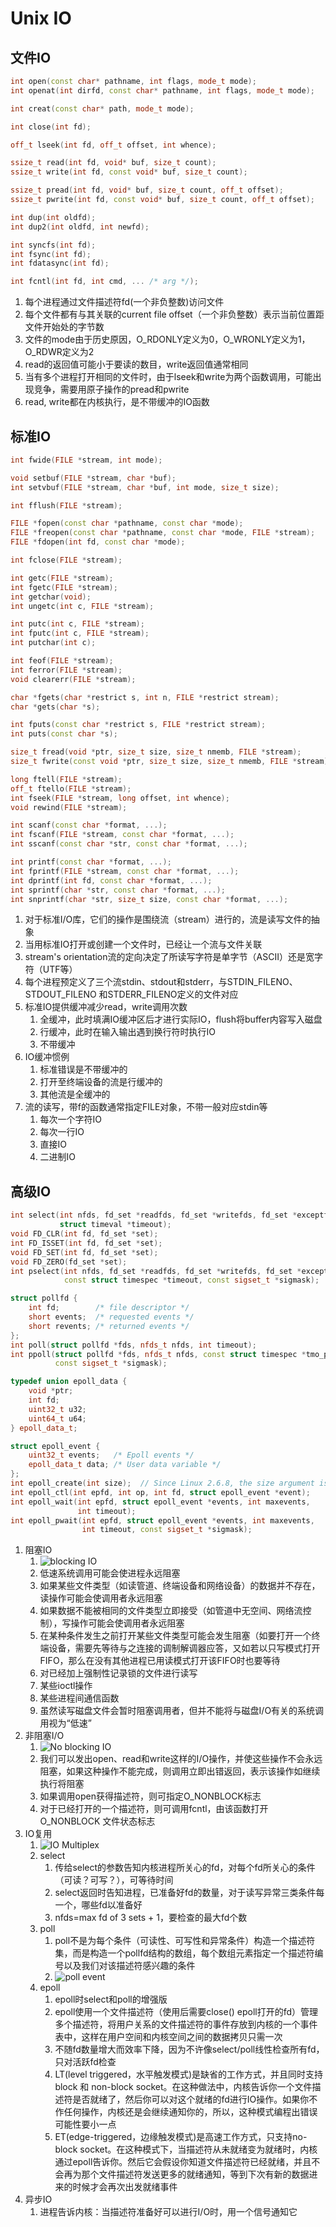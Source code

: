 # Unix IO

## 文件IO

```cpp
int open(const char* pathname, int flags, mode_t mode);
int openat(int dirfd, const char* pathname, int flags, mode_t mode);

int creat(const char* path, mode_t mode);

int close(int fd);

off_t lseek(int fd, off_t offset, int whence);

ssize_t read(int fd, void* buf, size_t count);
ssize_t write(int fd, const void* buf, size_t count);

ssize_t pread(int fd, void* buf, size_t count, off_t offset);
ssize_t pwrite(int fd, const void* buf, size_t count, off_t offset);

int dup(int oldfd);
int dup2(int oldfd, int newfd);

int syncfs(int fd);
int fsync(int fd);
int fdatasync(int fd);

int fcntl(int fd, int cmd, ... /* arg */);
```

1. 每个进程通过文件描述符fd(一个非负整数)访问文件
2. 每个文件都有与其关联的current file offset（一个非负整数）表示当前位置距文件开始处的字节数
3. 文件的mode由于历史原因，O_RDONLY定义为0，O_WRONLY定义为1，O_RDWR定义为2
4. read的返回值可能小于要读的数目，write返回值通常相同
5. 当有多个进程打开相同的文件时，由于lseek和write为两个函数调用，可能出现竞争，需要用原子操作的pread和pwrite
6. read, write都在内核执行，是不带缓冲的IO函数

## 标准IO

```cpp
int fwide(FILE *stream, int mode);

void setbuf(FILE *stream, char *buf);
int setvbuf(FILE *stream, char *buf, int mode, size_t size);

int fflush(FILE *stream);

FILE *fopen(const char *pathname, const char *mode);
FILE *freopen(const char *pathname, const char *mode, FILE *stream);
FILE *fdopen(int fd, const char *mode);

int fclose(FILE *stream);

int getc(FILE *stream);
int fgetc(FILE *stream);
int getchar(void);
int ungetc(int c, FILE *stream);

int putc(int c, FILE *stream);
int fputc(int c, FILE *stream);
int putchar(int c);

int feof(FILE *stream);
int ferror(FILE *stream);
void clearerr(FILE *stream);

char *fgets(char *restrict s, int n, FILE *restrict stream);
char *gets(char *s);

int fputs(const char *restrict s, FILE *restrict stream);
int puts(const char *s);

size_t fread(void *ptr, size_t size, size_t nmemb, FILE *stream);
size_t fwrite(const void *ptr, size_t size, size_t nmemb, FILE *stream);

long ftell(FILE *stream);
off_t ftello(FILE *stream);
int fseek(FILE *stream, long offset, int whence);
void rewind(FILE *stream);

int scanf(const char *format, ...);
int fscanf(FILE *stream, const char *format, ...);
int sscanf(const char *str, const char *format, ...);

int printf(const char *format, ...);
int fprintf(FILE *stream, const char *format, ...);
int dprintf(int fd, const char *format, ...);
int sprintf(char *str, const char *format, ...);
int snprintf(char *str, size_t size, const char *format, ...);
```

1. 对于标准I/O库，它们的操作是围绕流（stream）进行的，流是读写文件的抽象
2. 当用标准IO打开或创建一个文件时，已经让一个流与文件关联
3. stream's orientation流的定向决定了所读写字符是单字节（ASCII）还是宽字符（UTF等）
4. 每个进程预定义了三个流stdin、stdout和stderr，与STDIN_FILENO、STDOUT_FILENO 和STDERR_FILENO定义的文件对应
5. 标准IO提供缓冲减少read，write调用次数
   1. 全缓冲，此时填满IO缓冲区后才进行实际IO，flush将buffer内容写入磁盘
   2. 行缓冲，此时在输入输出遇到换行符时执行IO
   3. 不带缓冲
6. IO缓冲惯例
   1. 标准错误是不带缓冲的
   2. 打开至终端设备的流是行缓冲的
   3. 其他流是全缓冲的
7. 流的读写，带f的函数通常指定FILE对象，不带一般对应stdin等
   1. 每次一个字符IO
   2. 每次一行IO
   3. 直接IO
   4. 二进制IO

## 高级IO

```cpp
int select(int nfds, fd_set *readfds, fd_set *writefds, fd_set *exceptfds,
           struct timeval *timeout);
void FD_CLR(int fd, fd_set *set);
int FD_ISSET(int fd, fd_set *set);
void FD_SET(int fd, fd_set *set);
void FD_ZERO(fd_set *set);
int pselect(int nfds, fd_set *readfds, fd_set *writefds, fd_set *exceptfds,
            const struct timespec *timeout, const sigset_t *sigmask);

struct pollfd {
    int fd;        /* file descriptor */
    short events;  /* requested events */
    short revents; /* returned events */
};
int poll(struct pollfd *fds, nfds_t nfds, int timeout);
int ppoll(struct pollfd *fds, nfds_t nfds, const struct timespec *tmo_p,
          const sigset_t *sigmask);

typedef union epoll_data {
    void *ptr;
    int fd;
    uint32_t u32;
    uint64_t u64;
} epoll_data_t;

struct epoll_event {
    uint32_t events;   /* Epoll events */
    epoll_data_t data; /* User data variable */
};
int epoll_create(int size);  // Since Linux 2.6.8, the size argument is ignored
int epoll_ctl(int epfd, int op, int fd, struct epoll_event *event);
int epoll_wait(int epfd, struct epoll_event *events, int maxevents,
               int timeout);
int epoll_pwait(int epfd, struct epoll_event *events, int maxevents,
                int timeout, const sigset_t *sigmask);
```

1. 阻塞IO
   1. ![blocking IO](./imgs/blockingio.png)
   2. 低速系统调用可能会使进程永远阻塞
   3. 如果某些文件类型（如读管道、终端设备和网络设备）的数据并不存在，读操作可能会使调用者永远阻塞
   4. 如果数据不能被相同的文件类型立即接受（如管道中无空间、网络流控制），写操作可能会使调用者永远阻塞
   5. 在某种条件发生之前打开某些文件类型可能会发生阻塞（如要打开一个终端设备，需要先等待与之连接的调制解调器应答，又如若以只写模式打开FIFO，那么在没有其他进程已用读模式打开该FIFO时也要等待
   6. 对已经加上强制性记录锁的文件进行读写
   7. 某些ioctl操作
   8. 某些进程间通信函数
   9. 虽然读写磁盘文件会暂时阻塞调用者，但并不能将与磁盘I/O有关的系统调用视为“低速”
2. 非阻塞I/O
   1. ![No blocking IO](./imgs/noblockingio.png)
   2. 我们可以发出open、read和write这样的I/O操作，并使这些操作不会永远阻塞，如果这种操作不能完成，则调用立即出错返回，表示该操作如继续执行将阻塞
   3. 如果调用open获得描述符，则可指定O_NONBLOCK标志
   4. 对于已经打开的一个描述符，则可调用fcntl，由该函数打开 O_NONBLOCK 文件状态标志
3. IO复用
   1. ![IO Multiplex](./imgs/blockingio.png)
   2. select
      1. 传给select的参数告知内核进程所关心的fd，对每个fd所关心的条件（可读？可写？），可等待时间
      2. select返回时告知进程，已准备好fd的数量，对于读写异常三类条件每一个，哪些fd以准备好
      3. nfds=max fd of 3 sets + 1，要检查的最大fd个数
   3. poll
      1. poll不是为每个条件（可读性、可写性和异常条件）构造一个描述符集，而是构造一个pollfd结构的数组，每个数组元素指定一个描述符编号以及我们对该描述符感兴趣的条件
      2. ![poll event](./imgs/pollevent.jpg)
   4. epoll
      1. epoll时select和poll的增强版
      2. epoll使用一个文件描述符（使用后需要close() epoll打开的fd）管理多个描述符，将用户关系的文件描述符的事件存放到内核的一个事件表中，这样在用户空间和内核空间之间的数据拷贝只需一次
      3. 不随fd数量增大而效率下降，因为不许像select/poll线性检查所有fd，只对活跃fd检查
      4. LT(level triggered，水平触发模式)是缺省的工作方式，并且同时支持 block 和 non-block socket。在这种做法中，内核告诉你一个文件描述符是否就绪了，然后你可以对这个就绪的fd进行IO操作。如果你不作任何操作，内核还是会继续通知你的，所以，这种模式编程出错误可能性要小一点
      5. ET(edge-triggered，边缘触发模式)是高速工作方式，只支持no-block socket。在这种模式下，当描述符从未就绪变为就绪时，内核通过epoll告诉你。然后它会假设你知道文件描述符已经就绪，并且不会再为那个文件描述符发送更多的就绪通知，等到下次有新的数据进来的时候才会再次出发就绪事件
4. 异步IO
   1. 进程告诉内核：当描述符准备好可以进行I/O时，用一个信号通知它
